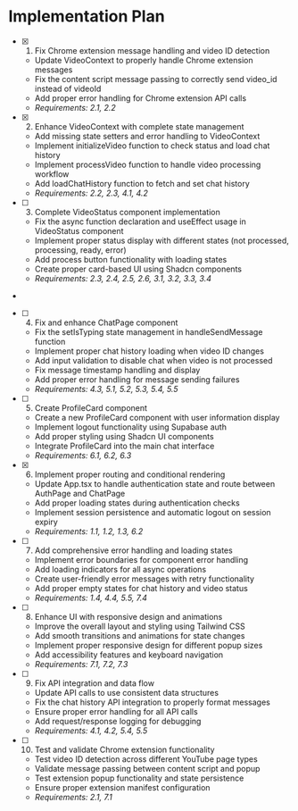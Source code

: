 # Implementation Plan

- [x] 1. Fix Chrome extension message handling and video ID detection





  - Update VideoContext to properly handle Chrome extension messages
  - Fix the content script message passing to correctly send video_id instead of videoId
  - Add proper error handling for Chrome extension API calls
  - _Requirements: 2.1, 2.2_

- [x] 2. Enhance VideoContext with complete state management







  - Add missing state setters and error handling to VideoContext
  - Implement initializeVideo function to check status and load chat history
  - Implement processVideo function to handle video processing workflow
  - Add loadChatHistory function to fetch and set chat history
  - _Requirements: 2.2, 2.3, 4.1, 4.2_

- [ ] 3. Complete VideoStatus component implementation









  - Fix the async function declaration and useEffect usage in VideoStatus component
  - Implement proper status display with different states (not processed, processing, ready, error)
  - Add process button functionality with loading states
  - Create proper card-based UI using Shadcn components
  - _Requirements: 2.3, 2.4, 2.5, 2.6, 3.1, 3.2, 3.3, 3.4_
-

- [ ] 4. Fix and enhance ChatPage component




  - Fix the setIsTyping state management in handleSendMessage function
  - Implement proper chat history loading when video ID changes
  - Add input validation to disable chat when video is not processed
  - Fix message timestamp handling and display
  - Add proper error handling for message sending failures
  - _Requirements: 4.3, 5.1, 5.2, 5.3, 5.4, 5.5_

- [ ] 5. Create ProfileCard component





  - Create a new ProfileCard component with user information display
  - Implement logout functionality using Supabase auth
  - Add proper styling using Shadcn UI components
  - Integrate ProfileCard into the main chat interface
  - _Requirements: 6.1, 6.2, 6.3_

- [x] 6. Implement proper routing and conditional rendering








  - Update App.tsx to handle authentication state and route between AuthPage and ChatPage
  - Add proper loading states during authentication checks
  - Implement session persistence and automatic logout on session expiry
  - _Requirements: 1.1, 1.2, 1.3, 6.2_

- [ ] 7. Add comprehensive error handling and loading states

  - Implement error boundaries for component error handling
  - Add loading indicators for all async operations
  - Create user-friendly error messages with retry functionality
  - Add proper empty states for chat history and video status
  - _Requirements: 1.4, 4.4, 5.5, 7.4_

- [ ] 8. Enhance UI with responsive design and animations

  - Improve the overall layout and styling using Tailwind CSS
  - Add smooth transitions and animations for state changes
  - Implement proper responsive design for different popup sizes
  - Add accessibility features and keyboard navigation
  - _Requirements: 7.1, 7.2, 7.3_

- [ ] 9. Fix API integration and data flow

  - Update API calls to use consistent data structures
  - Fix the chat history API integration to properly format messages
  - Ensure proper error handling for all API calls
  - Add request/response logging for debugging
  - _Requirements: 4.1, 4.2, 5.4, 5.5_

- [ ] 10. Test and validate Chrome extension functionality
  - Test video ID detection across different YouTube page types
  - Validate message passing between content script and popup
  - Test extension popup functionality and state persistence
  - Ensure proper extension manifest configuration
  - _Requirements: 2.1, 7.1_
